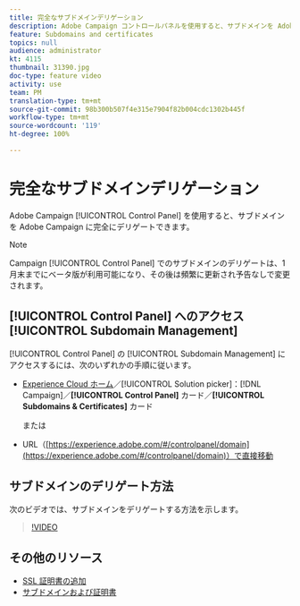 ```yaml
---
title: 完全なサブドメインデリゲーション
description: Adobe Campaign コントロールパネルを使用すると、サブドメインを Adobe Campaign に完全にデリゲートできます。それには、次の手順に従います。
feature: Subdomains and certificates
topics: null
audience: administrator
kt: 4115
thumbnail: 31390.jpg
doc-type: feature video
activity: use
team: PM
translation-type: tm+mt
source-git-commit: 98b300b507f4e315e7904f82b004cdc1302b445f
workflow-type: tm+mt
source-wordcount: '119'
ht-degree: 100%

---
```



# 完全なサブドメインデリゲーション

Adobe Campaign [!UICONTROL Control Panel] を使用すると、サブドメインを Adobe Campaign に完全にデリゲートできます。

>[!NOTE]
>
>Campaign [!UICONTROL Control Panel] でのサブドメインのデリゲートは、1 月末までにベータ版が利用可能になり、その後は頻繁に更新され予告なしで変更されます。

## [!UICONTROL Control Panel] へのアクセス[!UICONTROL Subdomain Management]

[!UICONTROL Control Panel] の [!UICONTROL Subdomain Management] にアクセスするには、次のいずれかの手順に従います。

* [Experience Cloud ホーム](https://experience.adobe.com/#/home)／[!UICONTROL Solution picker]：[!DNL Campaign]／**[!UICONTROL Control Panel]** カード／**[!UICONTROL Subdomains & Certificates]** カード

   または
* URL（[https://experience.adobe.com/#/controlpanel/domain](https://experience.adobe.com/#/controlpanel/domain)）で直接移動

## サブドメインのデリゲート方法

次のビデオでは、サブドメインをデリゲートする方法を示します。

>[!VIDEO](https://video.tv.adobe.com/v/31390?quality=12)

## その他のリソース

* [SSL 証明書の追加](/help/control-panel-tutorials/subdomains-and-certificates/adding-ssl-certificates.md)
* [サブドメインおよび証明書](https://docs.adobe.com/content/help/ja-JP/control-panel/using/subdomains-and-certificates/renewing-subdomain-certificate.html)
